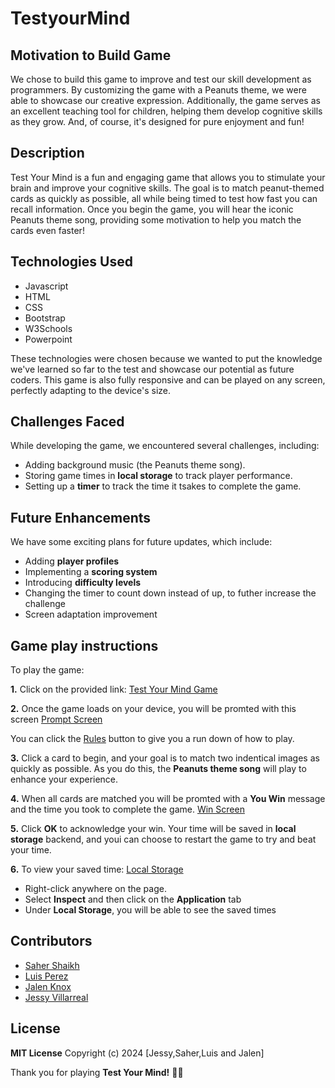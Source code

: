 # **TestyourMind**
## Motivation to Build Game
We chose to build this game to improve and test our skill development as programmers. By customizing the game with a Peanuts theme, we were able to showcase our creative expression. Additionally, the game serves as an excellent teaching tool for children, helping them develop cognitive skills as they grow. And, of course, it's designed for pure enjoyment and fun!
## Description
Test Your Mind is a fun and engaging game that allows you to stimulate your brain and improve your cognitive skills. The goal is to match peanut-themed cards as quickly as possible, all while being timed to test how fast you can recall information. Once you begin the game, you will hear the iconic Peanuts theme song, providing some motivation to help you match the cards even faster!
## Technologies Used
* Javascript
* HTML
* CSS
* Bootstrap
* W3Schools
* Powerpoint

These technologies were chosen because we wanted to put the knowledge we've learned so far to the test and showcase our potential as future coders. This game is also fully responsive and can be played on any screen, perfectly adapting to the device's size.
## Challenges Faced
While developing the game, we encountered several challenges, including:
* Adding background music (the Peanuts theme song).
* Storing game times in **local storage** to track player performance.
* Setting up a **timer** to track the time it tsakes to complete the game.
## Future Enhancements
We have some exciting plans for future updates, which include:
* Adding **player profiles**
* Implementing a **scoring system**
* Introducing **difficulty levels**
* Changing the timer to count down instead of up, to futher increase the challenge
* Screen adaptation improvement

## Game play instructions
To play the game:

**1.** Click on the provided link: [Test Your Mind Game](https://lperez21.github.io/TestyourMemory/)

**2.** Once the game loads on your device, you will be promted with this screen [Prompt Screen](<assets/images/Screenshot 2024-12-17 142807-1.png>)

You can click the [Rules](<assets/images/Screenshot 2024-12-17 153319.png>) button to give you a run down of how to play.

**3.** Click a card to begin, and your goal is to match two indentical images as quickly as possible.
As you do this, the **Peanuts theme song** will play to enhance your experience.

**4.** When all cards are matched you will be promted with a **You Win** message and the time you took to complete the game. [Win Screen](<assets/images/Screenshot 2024-12-17 142654-1.png>)

**5.** Click **OK** to acknowledge your win. Your time will be saved in **local storage** backend, and youi can choose to restart the game to try and beat your time.

**6.** To view your saved time: [Local Storage](<assets/images/Screenshot 2024-12-17 142743-1.png>)
* Right-click anywhere on the page.
* Select **Inspect** and then click on the **Application** tab
* Under **Local Storage**, you will be able to see the saved times

## Contributors

* [Saher Shaikh](https://github.com/saher-wrld)
* [Luis Perez](https://github.com/LPerez21)
* [Jalen Knox](https://github.com/JalenKAgain)
* [Jessy Villarreal](https://github.com/Jessyav)

## License 
**MIT License**
Copyright (c) 2024 [Jessy,Saher,Luis and Jalen]

Thank you for playing **Test Your Mind!** 🧠🤯